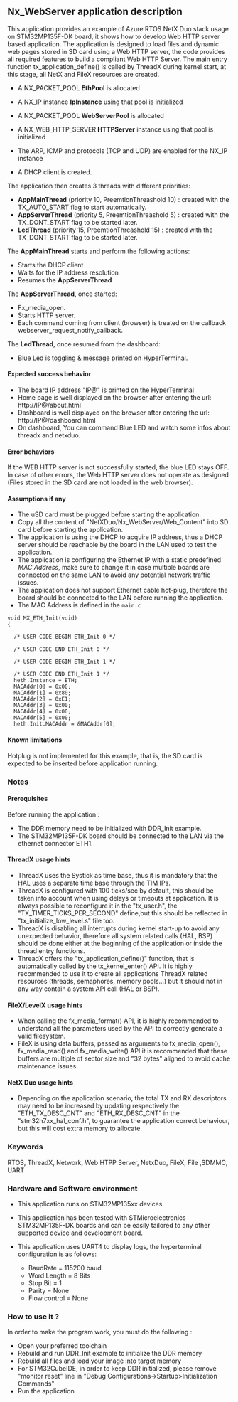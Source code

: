 
## <b>Nx_WebServer application description</b>

This application provides an example of Azure RTOS NetX Duo stack usage on STM32MP135F-DK board, it shows how to develop Web HTTP server based application.
The application is designed to load files and dynamic web pages stored in SD card using a Web HTTP server, the code provides all required features to build a compliant Web HTTP Server.
The main entry function tx_application_define() is called by ThreadX during kernel start, at this stage, all NetX and FileX resources are created.

 + A NX_PACKET_POOL **EthPool** is allocated

 + A NX_IP instance **IpInstance** using that pool is initialized
 + A NX_PACKET_POOL **WebServerPool** is allocated
 + A NX_WEB_HTTP_SERVER **HTTPServer** instance using that pool is initialized
 + The ARP, ICMP and protocols (TCP and UDP) are enabled for the NX_IP instance
 + A DHCP client is created.

 The application then creates 3 threads with different priorities:
 + **AppMainThread** (priority 10, PreemtionThreashold 10) : created with the TX_AUTO_START flag to start automatically.
 + **AppServerThread** (priority 5, PreemtionThreashold 5) : created with the TX_DONT_START flag to be started later.
 + **LedThread** (priority 15, PreemtionThreashold 15) : created with the TX_DONT_START flag to be started later.

The **AppMainThread** starts and perform the following actions:
  + Starts the DHCP client
  + Waits for the IP address resolution
  + Resumes the **AppServerThread**

The **AppServerThread**, once started:
  + Fx_media_open.
  + Starts HTTP server.
  + Each command coming from client (browser) is treated on the callback webserver_request_notify_callback.

The **LedThread**, once resumed from the dashboard:
  + Blue Led is toggling & message printed on HyperTerminal.

#### <b>Expected success behavior</b>

 + The board IP address "IP@" is printed on the HyperTerminal
 + Home page is well displayed on the browser after entering the url: http://IP@/about.html
 + Dashboard is well displayed on the browser after entering the url: http://IP@/dashboard.html
 + On dashboard, You can command Blue LED and watch some infos about threadx and netxduo.


#### <b>Error behaviors</b>

If the WEB HTTP server is not successfully started, the blue LED stays OFF.
In case of other errors, the Web HTTP server does not operate as designed (Files stored in the SD card are not loaded in the web browser).

#### <b>Assumptions if any</b>

- The uSD card must be plugged before starting the application.
- Copy all the content of "NetXDuo/Nx_WebServer/Web_Content" into SD card before starting the application.
- The application is using the DHCP to acquire IP address, thus a DHCP server should be reachable by the board in the LAN used to test the application.
- The application is configuring the Ethernet IP with a static predefined <i>MAC Address</i>, make sure to change it in case multiple boards are connected on the same LAN to avoid any potential network traffic issues.
- The application does not support Ethernet cable hot-plug, therefore the board should be connected to the LAN before running the application.
- The MAC Address is defined in the `main.c`

```
void MX_ETH_Init(void)
{

  /* USER CODE BEGIN ETH_Init 0 */

  /* USER CODE END ETH_Init 0 */

  /* USER CODE BEGIN ETH_Init 1 */

  /* USER CODE END ETH_Init 1 */
  heth.Instance = ETH;
  MACAddr[0] = 0x00;
  MACAddr[1] = 0x80;
  MACAddr[2] = 0xE1;
  MACAddr[3] = 0x00;
  MACAddr[4] = 0x00;
  MACAddr[5] = 0x00;
  heth.Init.MACAddr = &MACAddr[0];
```

#### <b>Known limitations</b>

Hotplug is not implemented for this example, that is, the SD card is expected to be inserted before application running.

### <b>Notes</b>

#### <b>Prerequisites</b>
Before running the application :
- The DDR memory need to be initialized with DDR_Init example.
- The STM32MP135F-DK board should be connected to the LAN via the ethernet connector ETH1.

#### <b>ThreadX usage hints</b>

 - ThreadX uses the Systick as time base, thus it is mandatory that the HAL uses a separate time base through the TIM IPs.
 - ThreadX is configured with 100 ticks/sec by default, this should be taken into account when using delays or timeouts at application. It is always possible to reconfigure it in the "tx_user.h", the "TX_TIMER_TICKS_PER_SECOND" define,but this should be reflected in "tx_initialize_low_level.s" file too.
 - ThreadX is disabling all interrupts during kernel start-up to avoid any unexpected behavior, therefore all system related calls (HAL, BSP) should be done either at the beginning of the application or inside the thread entry functions.
 - ThreadX offers the "tx_application_define()" function, that is automatically called by the tx_kernel_enter() API.
   It is highly recommended to use it to create all applications ThreadX related resources (threads, semaphores, memory pools...)  but it should not in any way contain a system API call (HAL or BSP).

#### <b>FileX/LevelX usage hints</b>

- When calling the fx_media_format() API, it is highly recommended to understand all the parameters used by the API to correctly generate a valid filesystem.
- FileX is using data buffers, passed as arguments to fx_media_open(), fx_media_read() and fx_media_write() API it is recommended that these buffers are multiple of sector size and "32 bytes" aligned to avoid cache maintenance issues.

#### <b>NetX Duo usage hints</b>

- Depending on the application scenario, the total TX and RX descriptors may need to be increased by updating respectively  the "ETH_TX_DESC_CNT" and "ETH_RX_DESC_CNT" in the "stm32h7xx_hal_conf.h", to guarantee the application correct behaviour, but this will cost extra memory to allocate.

### <b>Keywords</b>

RTOS, ThreadX, Network, Web HTPP Server, NetxDuo, FileX, File ,SDMMC, UART

### <b>Hardware and Software environment</b>

  - This application runs on STM32MP135xx devices.
  - This application has been tested with STMicroelectronics STM32MP135F-DK boards
    and can be easily tailored to any other supported device and development board.

  - This application uses UART4 to display logs, the hyperterminal configuration is as follows:
      - BaudRate = 115200 baud
      - Word Length = 8 Bits
      - Stop Bit = 1
      - Parity = None
      - Flow control = None

### <b>How to use it ?</b>

In order to make the program work, you must do the following :

 - Open your preferred toolchain
 - Rebuild and run DDR_Init example to initialize the DDR memory
 - Rebuild all files and load your image into target memory
 - For STM32CubeIDE, in order to keep DDR initialized, please remove "monitor reset" line in "Debug Configurations->Startup>Initialization Commands"
 - Run the application
